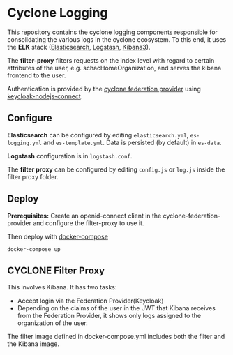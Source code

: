 # Cyclone Logging
This repository contains the cyclone logging components responsible for consolidating the various logs in the cyclone ecosystem. To this end, it uses the __ELK__ stack ([Elasticsearch](https://github.com/elastic/elasticsearch), [Logstash](https://github.com/elastic/logstash), [Kibana3](https://github.com/elastic/kibana/tree/kibana3)).

The __filter-proxy__ filters requests on the index level with regard to certain attributes of the user, e.g. schacHomeOrganization, and serves the kibana frontend to the user.

Authentication is provided by the [cyclone federation provider](https://github.com/cyclone-project/cyclone-federation-provider) using [keycloak-nodejs-connect](https://github.com/keycloak/keycloak-nodejs-connect).


## Configure
__Elasticsearch__ can be configured by editing `elasticsearch.yml`, `es-logging.yml` and `es-template.yml`. Data is persisted (by default) in `es-data`.

__Logstash__ configuration is in `logstash.conf`.

The __filter proxy__ can be configured by editing `config.js` or `log.js` inside the filter proxy folder.


## Deploy
__Prerequisites:__ Create an openid-connect client in the cyclone-federation-provider and configure the filter-proxy to use it.

Then deploy with [docker-compose](https://docs.docker.com/compose/)
```
docker-compose up
```


## CYCLONE Filter Proxy
This involves Kibana. It has two tasks:
- Accept login via the Federation Provider(Keycloak)
- Depending on the claims of the user in the JWT that Kibana receives from the Federation Provider, it shows only logs assigned to the organization of the user. 

The filter image defined in docker-compose.yml includes both the filter and the Kibana image.
